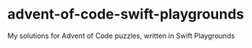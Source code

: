 # advent-of-code-swift-playgrounds
My solutions for Advent of Code puzzles, written in Swift Playgrounds
